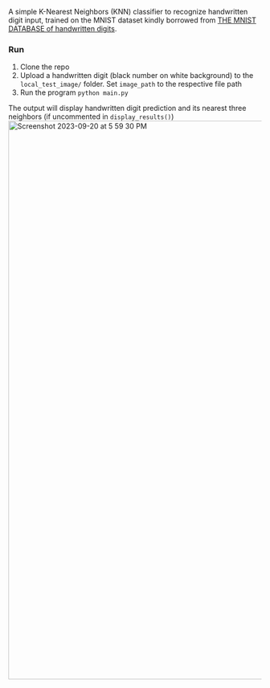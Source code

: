 A simple K-Nearest Neighbors (KNN) classifier to recognize handwritten digit input, trained on the MNIST dataset kindly borrowed from [THE MNIST DATABASE of handwritten digits](http://yann.lecun.com/exdb/mnist/).

### Run
1. Clone the repo
2. Upload a handwritten digit (black number on white background) to the `local_test_image/` folder. Set `image_path` to the respective file path
3. Run the program `python main.py`

The output will display handwritten digit prediction and its nearest three neighbors (if uncommented in `display_results()`)
<img width="1112" alt="Screenshot 2023-09-20 at 5 59 30 PM" src="https://github.com/sshovkov/handwritten-digit-classifier/assets/43308603/1a3596fe-a8e4-4b54-946a-a3ffee9a8184">



